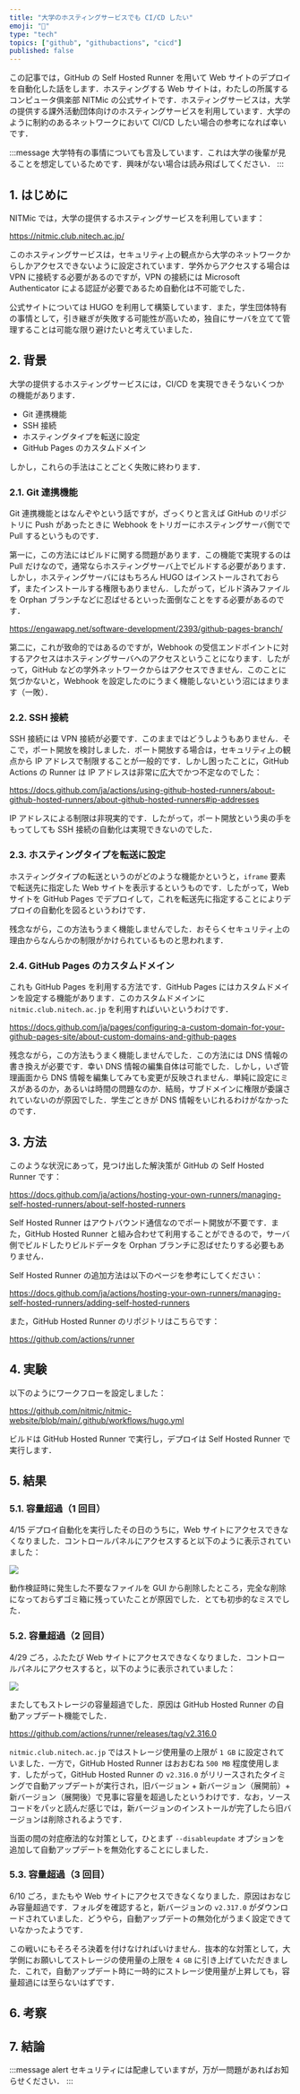 ```yaml
---
title: "大学のホスティングサービスでも CI/CD したい"
emoji: "🤖"
type: "tech"
topics: ["github", "githubactions", "cicd"]
published: false
---
```


この記事では，GitHub の Self Hosted Runner を用いて Web サイトのデプロイを自動化した話をします．ホスティングする Web サイトは，わたしの所属するコンピュータ俱楽部 NITMic の公式サイトです．ホスティングサービスは，大学の提供する課外活動団体向けのホスティングサービスを利用しています．大学のように制約のあるネットワークにおいて CI/CD したい場合の参考になれば幸いです．

:::message
大学特有の事情についても言及しています．これは大学の後輩が見ることを想定しているためです．興味がない場合は読み飛ばしてください．
:::

## 1. はじめに

NITMic では，大学の提供するホスティングサービスを利用しています：

https://nitmic.club.nitech.ac.jp/

このホスティングサービスは，セキュリティ上の観点から大学のネットワークからしかアクセスできないように設定されています．学外からアクセスする場合は VPN に接続する必要があるのですが，VPN の接続には Microsoft Authenticator による認証が必要であるため自動化は不可能でした．

公式サイトについては HUGO を利用して構築しています．また，学生団体特有の事情として，引き継ぎが失敗する可能性が高いため，独自にサーバを立てて管理することは可能な限り避けたいと考えていました．

## 2. 背景

大学の提供するホスティングサービスには，CI/CD を実現できそうないくつかの機能があります．

- Git 連携機能
- SSH 接続
- ホスティングタイプを転送に設定
- GitHub Pages のカスタムドメイン

しかし，これらの手法はことごとく失敗に終わります．

### 2.1. Git 連携機能

Git 連携機能とはなんぞやという話ですが，ざっくりと言えば GitHub のリポジトリに Push があったときに Webhook をトリガーにホスティングサーバ側でで Pull するというものです．

第一に，この方法にはビルドに関する問題があります．この機能で実現するのは Pull だけなので，通常ならホスティングサーバ上でビルドする必要があります．しかし，ホスティングサーバにはもちろん HUGO はインストールされておらず，またインストールする権限もありません．したがって，ビルド済みファイルを Orphan ブランチなどに忍ばせるといった面倒なことをする必要があるのです．

https://engawapg.net/software-development/2393/github-pages-branch/

第二に，これが致命的ではあるのですが，Webhook の受信エンドポイントに対するアクセスはホスティングサーバへのアクセスということになります．したがって，GitHub などの学外ネットワークからはアクセスできません．このことに気づかないと，Webhook を設定したのにうまく機能しないという沼にはまります（一敗）．

### 2.2. SSH 接続

SSH 接続には VPN 接続が必要です．このままではどうしようもありません．そこで，ポート開放を検討しました．ポート開放する場合は，セキュリティ上の観点から IP アドレスで制限することが一般的です．しかし困ったことに，GitHub Actions の Runner は IP アドレスは非常に広大でかつ不定なのでした：

https://docs.github.com/ja/actions/using-github-hosted-runners/about-github-hosted-runners/about-github-hosted-runners#ip-addresses

IP アドレスによる制限は非現実的です．したがって，ポート開放という奥の手をもってしても SSH 接続の自動化は実現できないのでした．

### 2.3. ホスティングタイプを転送に設定

ホスティングタイプの転送というのがどのような機能かというと，`iframe` 要素で転送先に指定した Web サイトを表示するというものです．したがって，Web サイトを GitHub Pages でデプロイして，これを転送先に指定することによりデプロイの自動化を図るというわけです．

残念ながら，この方法もうまく機能しませんでした．おそらくセキュリティ上の理由からなんらかの制限がかけられているものと思われます．

### 2.4. GitHub Pages のカスタムドメイン

これも GitHub Pages を利用する方法です．GitHub Pages にはカスタムドメインを設定する機能があります．このカスタムドメインに `nitmic.club.nitech.ac.jp` を利用すればいいというわけです．

https://docs.github.com/ja/pages/configuring-a-custom-domain-for-your-github-pages-site/about-custom-domains-and-github-pages

残念ながら，この方法もうまく機能しませんでした．この方法には DNS 情報の書き換えが必要です．幸い DNS 情報の編集自体は可能でした．しかし，いざ管理画面から DNS 情報を編集してみても変更が反映されません．単純に設定にミスがあるのか，あるいは時間の問題なのか．結局，サブドメインに権限が委譲されていないのが原因でした．学生ごときが DNS 情報をいじれるわけがなかったのです．

## 3. 方法

このような状況にあって，見つけ出した解決策が GitHub の Self Hosted Runner です：

https://docs.github.com/ja/actions/hosting-your-own-runners/managing-self-hosted-runners/about-self-hosted-runners

Self Hosted Runner はアウトバウンド通信なのでポート開放が不要です．また，GitHub Hosted Runner と組み合わせて利用することができるので，サーバ側でビルドしたりビルドデータを Orphan ブランチに忍ばせたりする必要もありません．

Self Hosted Runner の追加方法は以下のページを参考にしてください：

https://docs.github.com/ja/actions/hosting-your-own-runners/managing-self-hosted-runners/adding-self-hosted-runners

また，GitHub Hosted Runner のリポジトリはこちらです：

https://github.com/actions/runner

## 4. 実験

以下のようにワークフローを設定しました：

https://github.com/nitmic/nitmic-website/blob/main/.github/workflows/hugo.yml

ビルドは GitHub Hosted Runner で実行し，デプロイは Self Hosted Runner で実行します．

## 5. 結果

### 5.1. 容量超過（1 回目）

4/15 デプロイ自動化を実行したその日のうちに，Web サイトにアクセスできなくなりました．コントロールパネルにアクセスすると以下のように表示されていました：

![](https://storage.googleapis.com/zenn-user-upload/01e7f2015662-20240618.png)

動作検証時に発生した不要なファイルを GUI から削除したところ，完全な削除になっておらずゴミ箱に残っていたことが原因でした．とても初歩的なミスでした．

### 5.2. 容量超過（2 回目）

4/29 ごろ，ふたたび Web サイトにアクセスできなくなりました．コントロールパネルにアクセスすると，以下のように表示されていました：

![](https://storage.googleapis.com/zenn-user-upload/02583d1a2178-20240618.png)

またしてもストレージの容量超過でした．原因は GitHub Hosted Runner の自動アップデート機能でした．

https://github.com/actions/runner/releases/tag/v2.316.0

`nitmic.club.nitech.ac.jp` ではストレージ使用量の上限が `1 GB` に設定されていました．一方で，GitHub Hosted Runner はおおむね `500 MB` 程度使用します．したがって，GitHub Hosted Runner の `v2.316.0` がリリースされたタイミングで自動アップデートが実行され，旧バージョン + 新バージョン（展開前）+ 新バージョン（展開後）で見事に容量を超過したというわけです．なお，ソースコードをパッと読んだ感じでは，新バージョンのインストールが完了したら旧バージョンは削除されるようです．

当面の間の対症療法的な対策として，ひとまず `--disableupdate` オプションを追加して自動アップデートを無効化することにしました．

### 5.3. 容量超過（3 回目）

6/10 ごろ，またもや Web サイトにアクセスできなくなりました．原因はおなじみ容量超過です．フォルダを確認すると，新バージョンの `v2.317.0` がダウンロードされていました．どうやら，自動アップデートの無効化がうまく設定できていなかったようです．

この戦いにもそろそろ決着を付けなければいけません．抜本的な対策として，大学側にお願いしてストレージの使用量の上限を `4 GB` に引き上げていただきました．これで，自動アップデート時に一時的にストレージ使用量が上昇しても，容量超過には至らないはずです．

## 6. 考察

## 7. 結論

:::message alert
セキュリティには配慮していますが，万が一問題があればお知らせください．
:::
